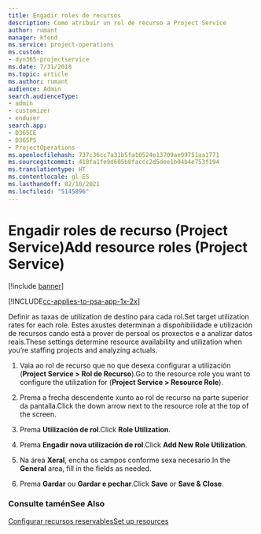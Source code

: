 ```yaml
---
title: Engadir roles de recursos
description: Como atribuír un rol de recurso a Project Service
author: rumant
manager: kfend
ms.service: project-operations
ms.custom:
- dyn365-projectservice
ms.date: 7/31/2018
ms.topic: article
ms.author: rumant
audience: Admin
search.audienceType:
- admin
- customizer
- enduser
search.app:
- D365CE
- D365PS
- ProjectOperations
ms.openlocfilehash: 737c36cc7a31b5fa10524e13709ae99751aa1771
ms.sourcegitcommit: 418fa1fe9d605b8faccc2d5dee1b04b4e753f194
ms.translationtype: HT
ms.contentlocale: gl-ES
ms.lasthandoff: 02/10/2021
ms.locfileid: "5145896"
---
```

# <a name="add-resource-roles-project-service"></a><span data-ttu-id="0a918-103">Engadir roles de recurso (Project Service)</span><span class="sxs-lookup"><span data-stu-id="0a918-103">Add resource roles (Project Service)</span></span>

[!include [banner](../includes/psa-now-project-operations.md)]

[!INCLUDE[cc-applies-to-psa-app-1x-2x](../includes/cc-applies-to-psa-app-1x-2x.md)]

<span data-ttu-id="0a918-104">Definir as taxas de utilization de destino para cada rol.</span><span class="sxs-lookup"><span data-stu-id="0a918-104">Set target utilization rates for each role.</span></span> <span data-ttu-id="0a918-105">Estes axustes determinan a dispoñibilidade e utilización de recursos cando está a prover de persoal os proxectos e a analizar datos reais.</span><span class="sxs-lookup"><span data-stu-id="0a918-105">These settings determine resource availability and utilization when you’re staffing projects and analyzing actuals.</span></span>  
  
1.  <span data-ttu-id="0a918-106">Vaia ao rol de recurso que no que desexa configurar a utilización (**Project Service > Rol de Recurso**).</span><span class="sxs-lookup"><span data-stu-id="0a918-106">Go to the resource role you want to configure the utilization for (**Project Service > Resource Role**).</span></span>  
  
2.  <span data-ttu-id="0a918-107">Prema a frecha descendente xunto ao rol de recurso na parte superior da pantalla.</span><span class="sxs-lookup"><span data-stu-id="0a918-107">Click the down arrow next to the resource role at the top of the screen.</span></span>  
  
3.  <span data-ttu-id="0a918-108">Prema **Utilización de rol**.</span><span class="sxs-lookup"><span data-stu-id="0a918-108">Click **Role Utilization**.</span></span>  
  
4.  <span data-ttu-id="0a918-109">Prema **Engadir nova utilización de rol**.</span><span class="sxs-lookup"><span data-stu-id="0a918-109">Click **Add New Role Utilization**.</span></span>  
  
5.  <span data-ttu-id="0a918-110">Na área **Xeral**, encha os campos conforme sexa necesario.</span><span class="sxs-lookup"><span data-stu-id="0a918-110">In the **General** area, fill in the fields as needed.</span></span>  
  
6.  <span data-ttu-id="0a918-111">Prema **Gardar** ou **Gardar e pechar**.</span><span class="sxs-lookup"><span data-stu-id="0a918-111">Click **Save** or **Save & Close**.</span></span>  
  
### <a name="see-also"></a><span data-ttu-id="0a918-112">Consulte tamén</span><span class="sxs-lookup"><span data-stu-id="0a918-112">See Also</span></span>  
 [<span data-ttu-id="0a918-113">Configurar recursos reservables</span><span class="sxs-lookup"><span data-stu-id="0a918-113">Set up resources</span></span>](../psa/set-up-resources.md)
